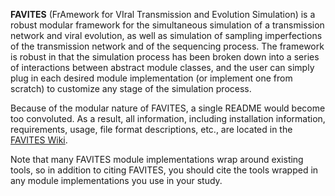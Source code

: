 **FAVITES** (FrAmework for VIral Transmission and Evolution Simulation) is a robust modular framework for the simultaneous simulation of a transmission network and viral evolution, as well as simulation of sampling imperfections of the transmission network and of the sequencing process. The framework is robust in that the simulation process has been broken down into a series of interactions between abstract module classes, and the user can simply plug in each desired module implementation (or implement one from scratch) to customize any stage of the simulation process.

Because of the modular nature of FAVITES, a single README would become too convoluted. As a result, all information, including installation information, requirements, usage, file format descriptions, etc., are located in the [FAVITES Wiki](https://github.com/niemasd/FAVITES/wiki).

Note that many FAVITES module implementations wrap around existing tools, so in addition to citing FAVITES, you should cite the tools wrapped in any module implementations you use in your study.